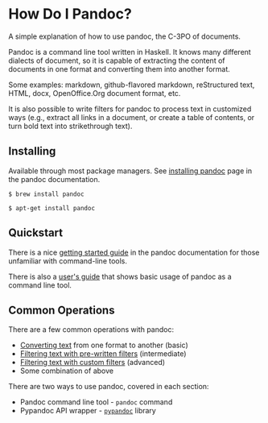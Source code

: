 # How Do I Pandoc?

A simple explanation of how to use pandoc, the C-3PO of documents.

Pandoc is a command line tool written in Haskell. It knows many different
dialects of document, so it is capable of extracting the content of 
documents in one format and converting them into another format.

Some examples: markdown, github-flavored markdown, reStructured text,
HTML, docx, OpenOffice.Org document format, etc.

It is also possible to write filters for pandoc to process text
in customized ways (e.g., extract all links in a document, or 
create a table of contents, or turn bold text into strikethrough
text).


## Installing

Available through most package managers. See [installing pandoc](http://www.pandoc.org/installing.html)
page in the pandoc documentation.

```
$ brew install pandoc

$ apt-get install pandoc
```

## Quickstart

There is a nice [getting started guide](http://pandoc.org/getting-started.html) 
in the pandoc documentation for those unfamiliar with command-line tools.

There is also a [user's guide](http://pandoc.org/MANUAL.html) that shows
basic usage of pandoc as a command line tool.

## Common Operations

There are a few common operations with pandoc:

* [Converting text](converting.md) from one format to another (basic)
* [Filtering text with pre-written filters](filtering_pre.md) (intermediate)
* [Filtering text with custom filters](filtering_custom.md) (advanced)
* Some combination of above

There are two ways to use pandoc, covered in each section:

* Pandoc command line tool - `pandoc` command
* Pypandoc API wrapper - [`pypandoc`](https://github.com/bebraw/pypandoc) library









